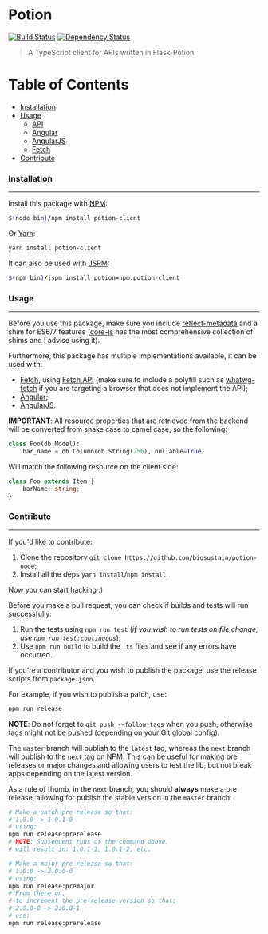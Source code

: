 # Potion

[![Build Status](https://img.shields.io/travis/biosustain/potion-node.svg?style=flat-square)](https://travis-ci.org/biosustain/potion-node)
[![Dependency Status](https://david-dm.org/biosustain/potion-node.svg?style=flat-square)](https://github.com/biosustain/potion-node)

> A TypeScript client for APIs written in Flask-Potion.


# Table of Contents

* [Installation](#installation)
* [Usage](#usage)
    * [API](docs/API.md)
    * [Angular](docs/ANGULAR.md)
    * [AngularJS](docs/ANGULARJS.md)
    * [Fetch](docs/FETCH.md)
* [Contribute](#contribute)


### Installation
----------------
Install this package with [NPM](https://www.npmjs.com):
```bash
$(node bin)/npm install potion-client
```

Or [Yarn](https://yarnpkg.com/en):
```bash
yarn install potion-client
```

It can also be used with [JSPM](http://jspm.io):
```bash
$(npm bin)/jspm install potion=npm:potion-client
```


### Usage
---------
Before you use this package, make sure you include [reflect-metadata](https://www.npmjs.com/package/reflect-metadata) and a shim for ES6/7 features ([core-js](https://github.com/zloirock/core-js) has the most comprehensive collection of shims and I advise using it).

Furthermore, this package has multiple implementations available, it can be used with:
* [Fetch](docs/FETCH.md), using [Fetch API](https://developer.mozilla.org/en/docs/Web/API/Fetch_API) (make sure to include a polyfill such as [whatwg-fetch](https://github.com/github/fetch) if you are targeting a browser that does not implement the API);
* [Angular](docs/ANGULAR.md);
* [AngularJS](docs/ANGULARJS.md).

**IMPORTANT**: All resource properties that are retrieved from the backend will be converted from snake case to camel case, so the following:
```python
class Foo(db.Model):
    bar_name = db.Column(db.String(256), nullable=True)
```
Will match the following resource on the client side:
```ts
class Foo extends Item {
    barName: string;
}
```


### Contribute
--------------
If you'd like to contribute:
1. Clone the repository `git clone https://github.com/biosustain/potion-node`;
2. Install all the deps `yarn install`/`npm install`. 

Now you can start hacking :)

Before you make a pull request, you can check if builds and tests will run successfully:
1. Run the tests using `npm run test` (*if you wish to run tests on file change, use `npm run test:continuous`*);
2. Use `npm run build` to build the `.ts` files and see if any errors have occurred.

If you're a contributor and you wish to publish the package, use the release scripts from `package.json`. 

For example, if you wish to publish a patch, use:
```bash
npm run release
```

**NOTE**: Do not forget to `git push --follow-tags` when you push, otherwise tags might not be pushed (depending on your Git global config).

The `master` branch will publish to the `latest` tag, whereas the `next` branch will publish to the `next` tag on NPM.
This can be useful for making pre releases or major changes and allowing users to test the lib,
but not break apps depending on the latest version.

As a rule of thumb, in the `next` branch, you should **always** make a pre release,
allowing for publish the stable version in the `master` branch:
```bash
# Make a patch pre release so that:
# 1.0.0 -> 1.0.1-0
# using:
npm run release:prerelease
# NOTE: Subsequent runs of the command above,
# will result in: 1.0.1-1, 1.0.1-2, etc.

# Make a major pre release so that:
# 1.0.0 -> 2.0.0-0
# using:
npm run release:premajor
# From there on,
# to increment the pre release version so that:
# 2.0.0-0 -> 2.0.0-1
# use:
npm run release:prerelease
```
